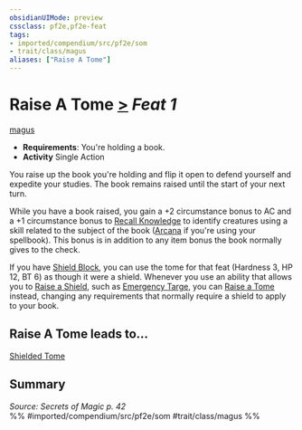 ```yaml
---
obsidianUIMode: preview
cssclass: pf2e,pf2e-feat
tags:
- imported/compendium/src/pf2e/som
- trait/class/magus
aliases: ["Raise A Tome"]
---
```

# Raise A Tome  [>](chapter-9-playing-the-game.md#Actions "Single Action") *Feat 1*  
[magus](rules/traits/magus-som.md)  

- **Requirements**: You're holding a book.
- **Activity** Single Action

You raise up the book you're holding and flip it open to defend yourself and expedite your studies. The book remains raised until the start of your next turn.

While you have a book raised, you gain a +2 circumstance bonus to AC and a +1 circumstance bonus to [Recall Knowledge](recall-knowledge.md) to identify creatures using a skill related to the subject of the book ([Arcana](../skills.md#Arcana) if you're using your spellbook). This bonus is in addition to any item bonus the book normally gives to the check.

If you have [Shield Block](compendium/feats/shield-block.md), you can use the tome for that feat (Hardness 3, HP 12, BT 6) as though it were a shield. Whenever you use an ability that allows you to [Raise a Shield](raise-a-shield.md), such as [Emergency Targe](emergency-targe-som.md), you can [Raise a Tome](../../../..//TTRPGShare-Pathfinder-2E-Vault/compendium/feats/raise-a-tome-som.md) instead, changing any requirements that normally require a shield to apply to your book.

## Raise A Tome leads to...

[Shielded Tome](shielded-tome-som.md)

## Summary

*Source: Secrets of Magic p. 42*  
%% #imported/compendium/src/pf2e/som #trait/class/magus %%